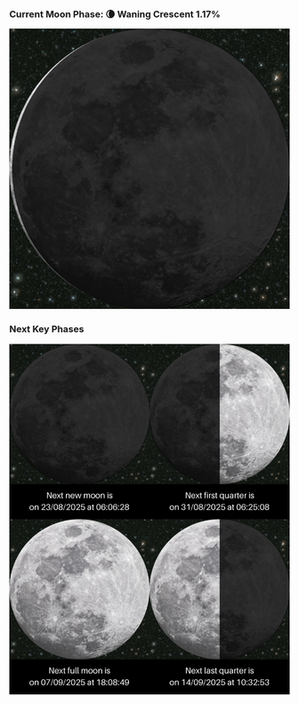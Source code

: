 ### Current Moon Phase: 🌘 Waning Crescent 1.17%
![Moon Phase](moonphase.png)
### Next Key Phases
![Gallery](gallery.png)
